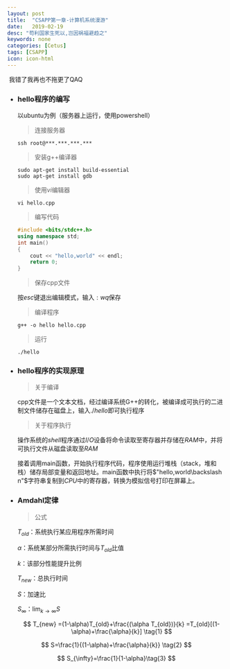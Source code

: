 ```yaml
---
layout: post
title:  "CSAPP第一章-计算机系统漫游"
date:   2019-02-19
desc: "苟利国家生死以,岂因祸福避趋之"
keywords: none
categories: [Cetus]
tags: [CSAPP]
icon: icon-html
---
```


​	我错了我再也不拖更了QAQ

- ### hello程序的编写

  以ubuntu为例（服务器上运行，使用powershell）

  > 连接服务器

  ```shell
  ssh root@***.***.***.***
  ```

  > 安装g++编译器

  ```shell
  sudo apt-get install build-essential
  sudo apt-get install gdb
  ```

  > 使用$vi$编辑器

  ```shell
  vi hello.cpp
  ```

  > 编写代码

  ```c++
  #include <bits/stdc++.h>
  using namespace std;
  int main()
  {
      cout << "hello,world" << endl;
      return 0;
  }
  ```

  > 保存cpp文件

  按$esc$键退出编辑模式，输入$:wq$保存

  > 编译程序

  ```shell
  g++ -o hello hello.cpp
  ```

  > 运行

  ```shell
  ./hello
  ```

- ### hello程序的实现原理

  > 关于编译

  cpp文件是一个文本文档，经过编译系统G++的转化，被编译成可执行的二进制文件储存在磁盘上，输入$./hello$即可执行程序

  > 关于程序执行

  操作系统的$shell$程序通过$I/O$设备将命令读取至寄存器并存储在$RAM$中，并将可执行文件从磁盘读取至$RAM$

  接着调用main函数，开始执行程序代码，程序使用运行堆栈（stack，堆和栈）储存局部变量和返回地址。main函数中执行将$"hello,world\backslash n"$字符串复制到$CPU$中的寄存器，转换为模拟信号打印在屏幕上。

- ### Amdahl定律

  > 公式

  $T_{old}$：系统执行某应用程序所需时间

  $\alpha$：系统某部分所需执行时间与$T_{old}$比值

  $k$：该部分性能提升比例

  $T_{new}$：总执行时间

  $S$：加速比

  $S_{\infty}$：$\lim_{k\to\infty}S$

  $$
  T_{new}
    =(1-\alpha)T_{old}+\frac{(\alpha T_{old})}{k}
    =T_{old}[(1-\alpha)+\frac{\alpha}{k}]
    \tag{1}
  $$


$$
S=\frac{1}{(1-\alpha)+\frac{\alpha}{k}}
\tag{2}
$$

$$
S_{\infty}=\frac{1}{1-\alpha}\tag{3}
$$
